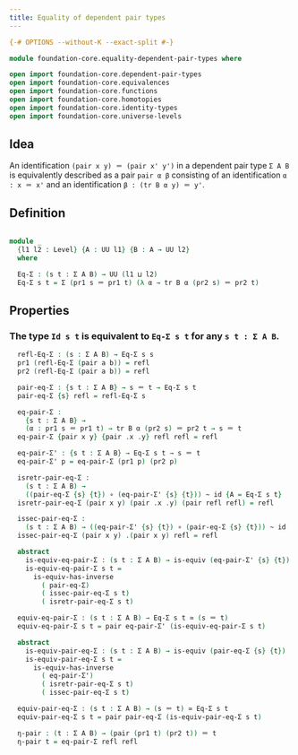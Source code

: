 ```yaml
---
title: Equality of dependent pair types
---
```


```agda
{-# OPTIONS --without-K --exact-split #-}

module foundation-core.equality-dependent-pair-types where

open import foundation-core.dependent-pair-types
open import foundation-core.equivalences
open import foundation-core.functions
open import foundation-core.homotopies
open import foundation-core.identity-types
open import foundation-core.universe-levels
```

## Idea

An identification `(pair x y) ＝ (pair x' y')` in a dependent pair type `Σ A B` is equivalently described as a pair `pair α β` consisting of an identification `α : x ＝ x'` and an identification `β : (tr B α y) ＝ y'`. 

## Definition

```agda

module _
  {l1 l2 : Level} {A : UU l1} {B : A → UU l2}
  where

  Eq-Σ : (s t : Σ A B) → UU (l1 ⊔ l2)
  Eq-Σ s t = Σ (pr1 s ＝ pr1 t) (λ α → tr B α (pr2 s) ＝ pr2 t)
```

## Properties

### The type `Id s t` is equivalent to `Eq-Σ s t` for any `s t : Σ A B`.

```agda
  refl-Eq-Σ : (s : Σ A B) → Eq-Σ s s
  pr1 (refl-Eq-Σ (pair a b)) = refl
  pr2 (refl-Eq-Σ (pair a b)) = refl

  pair-eq-Σ : {s t : Σ A B} → s ＝ t → Eq-Σ s t
  pair-eq-Σ {s} refl = refl-Eq-Σ s

  eq-pair-Σ :
    {s t : Σ A B} →
    (α : pr1 s ＝ pr1 t) → tr B α (pr2 s) ＝ pr2 t → s ＝ t
  eq-pair-Σ {pair x y} {pair .x .y} refl refl = refl

  eq-pair-Σ' : {s t : Σ A B} → Eq-Σ s t → s ＝ t
  eq-pair-Σ' p = eq-pair-Σ (pr1 p) (pr2 p)

  isretr-pair-eq-Σ :
    (s t : Σ A B) →
    ((pair-eq-Σ {s} {t}) ∘ (eq-pair-Σ' {s} {t})) ~ id {A = Eq-Σ s t}
  isretr-pair-eq-Σ (pair x y) (pair .x .y) (pair refl refl) = refl

  issec-pair-eq-Σ :
    (s t : Σ A B) → ((eq-pair-Σ' {s} {t}) ∘ (pair-eq-Σ {s} {t})) ~ id
  issec-pair-eq-Σ (pair x y) .(pair x y) refl = refl

  abstract
    is-equiv-eq-pair-Σ : (s t : Σ A B) → is-equiv (eq-pair-Σ' {s} {t})
    is-equiv-eq-pair-Σ s t =
      is-equiv-has-inverse
        ( pair-eq-Σ)
        ( issec-pair-eq-Σ s t)
        ( isretr-pair-eq-Σ s t)

  equiv-eq-pair-Σ : (s t : Σ A B) → Eq-Σ s t ≃ (s ＝ t)
  equiv-eq-pair-Σ s t = pair eq-pair-Σ' (is-equiv-eq-pair-Σ s t)

  abstract
    is-equiv-pair-eq-Σ : (s t : Σ A B) → is-equiv (pair-eq-Σ {s} {t})
    is-equiv-pair-eq-Σ s t =
      is-equiv-has-inverse
        ( eq-pair-Σ')
        ( isretr-pair-eq-Σ s t)
        ( issec-pair-eq-Σ s t)

  equiv-pair-eq-Σ : (s t : Σ A B) → (s ＝ t) ≃ Eq-Σ s t
  equiv-pair-eq-Σ s t = pair pair-eq-Σ (is-equiv-pair-eq-Σ s t)

  η-pair : (t : Σ A B) → (pair (pr1 t) (pr2 t)) ＝ t
  η-pair t = eq-pair-Σ refl refl
```
